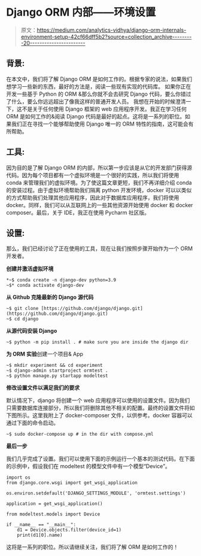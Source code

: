 # Django ORM 内部——环境设置

> 原文：<https://medium.com/analytics-vidhya/django-orm-internals-environment-setup-42cf66dff5b2?source=collection_archive---------20----------------------->

## **背景:**

在本文中，我们将了解 Django ORM 是如何工作的。根据专家的说法，如果我们想学习一些新的东西，最好的方法是，阅读一些现有实现的代码库。
如果你正在开发一些基于 Python 的 ORM &那么你就不会去研究 Django 代码，要么你错过了什么，要么你远远超出了像我这样的普通开发人员。
我想在开始的时候澄清一下，这不是关于任何使用 Django 框架的 web 应用程序开发。我正在学习任何 ORM 是如何工作的&阅读 Django 代码是最好的起点。这将是一系列的职位。如果我们正在寻找一个能够帮助使用 Django 唯一的 ORM 特性的指南，这可能会有所帮助。

## **工具:**

因为目的是了解 Django ORM 的内部，所以第一步应该是从它的开发部门获得源代码。因为每个项目都有一个虚拟环境是一个很好的实践，所以我们将使用 conda 来管理我们的虚拟环境。为了使这篇文章更短，我们不再详细介绍 conda 的安装过程。由于虚拟环境帮助我们隔离 python 开发环境，docker 可以以类似的方式帮助我们处理其他应用程序，因此对于数据库应用程序，我们将使用 docker。同样，我们可以从互联网上的一些其他资源开始使用 docker 和 docker composer。最后，关于 IDE，我正在使用 Pycharm 社区版。

## 设置:

那么，我们已经讨论了正在使用的工具，现在让我们按照步骤开始作为一个 ORM 开发者。

**创建并激活虚拟环境**

```
*~$ conda create -n django-dev python=3.9
~$* conda activate django-dev
```

**从 Github 克隆最新的 Django 源代码**

```
~$ git clone [https://github.com/django/django.git](https://github.com/django/django.git)
~$ cd django
```

**从源代码安装 Django**

```
~$ python -m pip install . # make sure you are inside the django dir
```

**为 ORM 实验**创建一个项目& App

```
~$ mkdir experiment && cd experiment
~$ django-admin startproject ormtest .
~$ python manage.py startapp modeltest
```

**修改设置文件以满足我们的要求**

默认情况下，django 将创建一个 web 应用程序可以使用的设置文件。因为我们只需要数据库连接部分，所以我们将删除其他不相关的配置。最终的设置文件将如下图所示。这里我附上了 docker-composer 文件，以供参考。docker 容器可以通过下面的命令启动。

```
~$ sudo docker-compose up # in the dir with compose.yml 
```

**最后一步**

我们几乎完成了设置。我们可以使用下面的示例运行一个基本的测试代码。在下面的示例中，假设我们在 modeltest 的模型文件中有一个模型“Device”。

```
import os
from django.core.wsgi import get_wsgi_application

os.environ.setdefault('DJANGO_SETTINGS_MODULE', 'ormtest.settings')

application = get_wsgi_application()

from modeltest.models import Device

if __name__ == "__main__":
    d1 = Device.objects.filter(device_id=1)
    print(d1[0].name)
```

这将是一系列的职位。所以请继续关注，我们将了解 ORM 是如何工作的！
